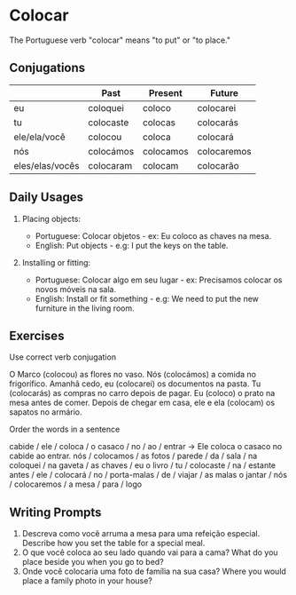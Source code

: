 # Colocar

The Portuguese verb "colocar" means "to put" or "to place."

## Conjugations

|                 | Past      | Present   | Future      |
| --------------- | --------- | --------- | ----------- |
| eu              | coloquei  | coloco    | colocarei   |
| tu              | colocaste | colocas   | colocarás   |
| ele/ela/você    | colocou   | coloca    | colocará    |
| nós             | colocámos | colocamos | colocaremos |
| eles/elas/vocês | colocaram | colocam   | colocarão   |

## Daily Usages

1. Placing objects:

   - Portuguese: Colocar objetos - ex: Eu coloco as chaves na mesa.
   - English: Put objects - e.g: I put the keys on the table.

2. Installing or fitting:

   - Portuguese: Colocar algo em seu lugar - ex: Precisamos colocar os novos móveis na sala.
   - English: Install or fit something - e.g: We need to put the new furniture in the living room.

## Exercises

Use correct verb conjugation

O Marco (colocou) as flores no vaso.
Nós (colocámos) a comida no frigorífico.
Amanhã cedo, eu (colocarei) os documentos na pasta.
Tu (colocarás) as compras no carro depois de pagar.
Eu (coloco) o prato na mesa antes de comer.
Depois de chegar em casa, ele e ela (colocam) os sapatos no armário.

Order the words in a sentence

cabide / ele / coloca / o casaco / no / ao / entrar -> Ele coloca o casaco no cabide ao entrar.
nós / colocamos / as fotos / parede / da / sala / na
coloquei / na gaveta / as chaves / eu
o livro / tu / colocaste / na / estante
antes / ele / colocará / no / porta-malas / de / viajar / as malas
o jantar / nós / colocaremos / a mesa / para / logo

## Writing Prompts

1. Descreva como você arruma a mesa para uma refeição especial. Describe how you set the table for a special meal.
2. O que você coloca ao seu lado quando vai para a cama? What do you place beside you when you go to bed?
3. Onde você colocaria uma foto de família na sua casa? Where you would place a family photo in your house?

